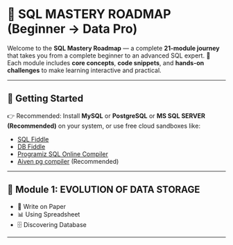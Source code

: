 
# 📘 SQL MASTERY ROADMAP (Beginner → Data Pro)

Welcome to the **SQL Mastery Roadmap** — a complete **21-module journey** that takes you from a complete beginner to an advanced SQL expert. 🎯  
Each module includes **core concepts**, **code snippets**, and **hands-on challenges** to make learning interactive and practical.

---

## 🚀 Getting Started
👉 Recommended: Install **MySQL** or **PostgreSQL** or **MS SQL SERVER (Recommended)** on your system, or use free cloud sandboxes like:
- [SQL Fiddle](http://sqlfiddle.com/)
- [DB Fiddle](https://www.db-fiddle.com/)
- [Programiz SQL Online Compiler](https://www.programiz.com/sql/online-compiler)
- [Aiven pg compiler](https://aiven.io/tools/pg-playground?utm_source=chatgpt.com) (Recommended)

---

## 📍 **Module 1: EVOLUTION OF DATA STORAGE**
- 📜 Write on Paper
- 📊 Using Spreadsheet
- 🗄️ Discovering Database
---


